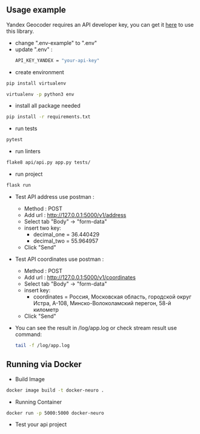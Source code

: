 Usage example
---
Yandex Geocoder requires an API developer key, you can get it [here](https://developer.tech.yandex.com/services/) to use this library.

* change ".env-example" to ".env"
* update ".env" :
    ```bash
    API_KEY_YANDEX = "your-api-key"
    ```
* create environment
```bash
pip install virtualenv
```
```bash
virtualenv -p python3 env
```

* install all package needed
```bash
pip install -r requirements.txt
```

* run tests
```bash
pytest
```

* run linters
```bash
flake8 api/api.py app.py tests/
```

* run project
```bash
flask run
```

* Test API address use postman :
  *  Method : POST
  *  Add url : http://127.0.0.1:5000/v1/address
  *  Select tab "Body" -> "form-data"
  *  insert two key:
     *  decimal_one = 36.440429
     *  decimal_two = 55.964957
  *  Click "Send"

* Test API coordinates use postman :
  *  Method : POST
  *  Add url : http://127.0.0.1:5000/v1/coordinates
  *  Select tab "Body" -> "form-data"
  *  insert key:
     *  coordinates = Россия, Московская область, городской округ Истра, А-108, Минско-Волоколамский перегон, 58-й километр
  *  Click "Send"

* You can see the result in /log/app.log or check stream result use command: 
    ```bash
    tail -f /log/app.log
    ```
Running via Docker
---

*   Build Image
```bash
docker image build -t docker-neuro .
```
*  Running Container
```bash
docker run -p 5000:5000 docker-neuro
```
*  Test your api project